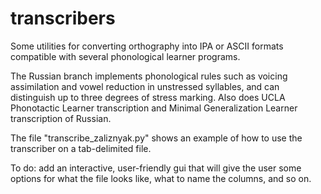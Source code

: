 # transcribers
Some utilities for converting orthography into IPA or ASCII formats compatible with several phonological learner programs. 

The Russian branch implements phonological rules such as voicing assimilation and vowel reduction in unstressed syllables, and can distinguish up to three degrees of stress marking. Also does UCLA Phonotactic Learner transcription and Minimal Generalization Learner transcription of Russian.

The file "transcribe_zaliznyak.py" shows an example of how to use the transcriber on a tab-delimited file.

To do: add an interactive, user-friendly gui that will give the user some options for what the file looks like, what to name the columns, and so on.
